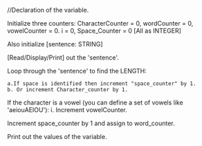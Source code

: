 //Declaration of the variable.

 Initialize three counters: CharacterCounter = 0, wordCounter = 0, vowelCounter = 0. i = 0, Space_Counter = 0 [All as INTEGER]

Also initialize [sentence: STRING]

[Read/Display/Print] out the 'sentence'.

 Loop through the 'sentence' to find the LENGTH:

	a.If space is identified then increment "space_counter" by 1.
	b. Or increment Character_counter by 1.

 If the character is a vowel (you can define a set of vowels like 'aeiouAEIOU'):
        i. Increment vowelCounter.
   
 Increment space_counter by 1 and assign to word_counter.

Print out the values of the variable.

